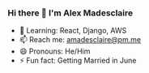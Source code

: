 ### Hi there 👋 I'm Alex Madesclaire

- 🌱 Learning: React, Django, AWS 
- 📫 Reach me: amadesclaire@pm.me 
- 😄 Pronouns: He/Him
- ⚡ Fun fact: Getting Married in June


<!--
- 🔭 Working On ../
- 👯 I’m looking to collaborate on ...
- 💬 Ask me about ...
- 🤔 I’m looking for help with ...
-->


